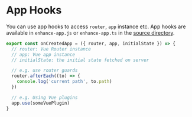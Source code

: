 # App Hooks

You can use app hooks to access `router`, `app` instance etc. App hooks are available in `enhance-app.js` or `enhance-app.ts` in the [source directory](/docs/folder-structure#source-directory).

```ts
export const onCreatedApp = ({ router, app, initialState }) => {
  // router: Vue Router instance
  // app: Vue app instance
  // initialState: the initial state fetched on server

  // e.g. use router guards
  router.afterEach((to) => {
    console.log('current path', to.path)
  })

  // e.g. Using Vue plugins
  app.use(someVuePlugin)
}
```
